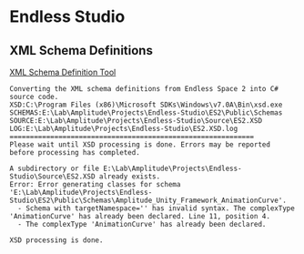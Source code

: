 # Endless Studio

## XML Schema Definitions
[XML Schema Definition Tool](https://docs.microsoft.com/en-us/dotnet/standard/serialization/xml-schema-definition-tool-xsd-exe)
```
Converting the XML schema definitions from Endless Space 2 into C# source code.
XSD:C:\Program Files (x86)\Microsoft SDKs\Windows\v7.0A\Bin\xsd.exe
SCHEMAS:E:\Lab\Amplitude\Projects\Endless-Studio\ES2\Public\Schemas
SOURCE:E:\Lab\Amplitude\Projects\Endless-Studio\Source\ES2.XSD
LOG:E:\Lab\Amplitude\Projects\Endless-Studio\ES2.XSD.log
============================================================
Please wait until XSD processing is done. Errors may be reported before processing has completed.

A subdirectory or file E:\Lab\Amplitude\Projects\Endless-Studio\Source\ES2.XSD already exists.
Error: Error generating classes for schema 'E:\Lab\Amplitude\Projects\Endless-Studio\ES2\Public\Schemas\Amplitude_Unity_Framework_AnimationCurve'.
  - Schema with targetNamespace='' has invalid syntax. The complexType 'AnimationCurve' has already been declared. Line 11, position 4.
  - The complexType 'AnimationCurve' has already been declared.

XSD processing is done.
```
